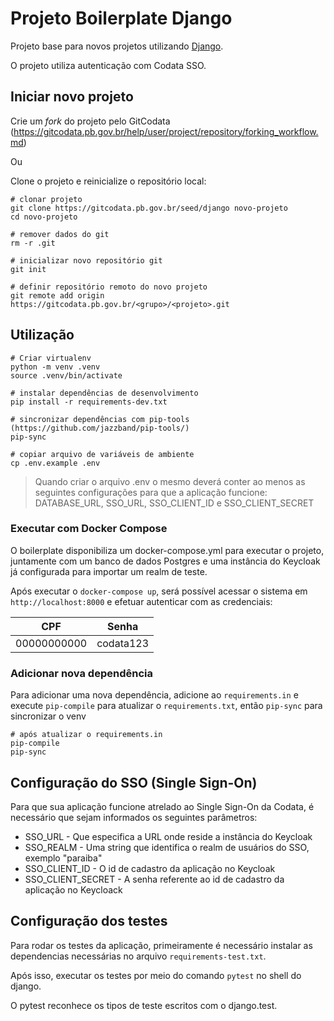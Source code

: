 # Projeto Boilerplate Django

Projeto base para novos projetos utilizando [Django](https://djangoproject.com).

O projeto utiliza autenticação com Codata SSO.

## Iniciar novo projeto

Crie um *fork* do projeto pelo GitCodata (https://gitcodata.pb.gov.br/help/user/project/repository/forking_workflow.md)

Ou

Clone o projeto e reinicialize o repositório local:

```shell
# clonar projeto
git clone https://gitcodata.pb.gov.br/seed/django novo-projeto
cd novo-projeto

# remover dados do git
rm -r .git

# inicializar novo repositório git
git init

# definir repositório remoto do novo projeto
git remote add origin https://gitcodata.pb.gov.br/<grupo>/<projeto>.git
```

## Utilização

```shell
# Criar virtualenv
python -m venv .venv
source .venv/bin/activate

# instalar dependências de desenvolvimento
pip install -r requirements-dev.txt

# sincronizar dependências com pip-tools (https://github.com/jazzband/pip-tools/)
pip-sync

# copiar arquivo de variáveis de ambiente
cp .env.example .env
```

>
>Quando criar o arquivo .env o mesmo deverá conter ao menos as seguintes
>configurações para que a aplicação funcione: DATABASE_URL, SSO_URL,
>SSO_CLIENT_ID e SSO_CLIENT_SECRET 
>


### Executar com Docker Compose

O boilerplate disponibiliza um docker-compose.yml para executar o projeto,
juntamente com um banco de dados Postgres e uma instância do Keycloak já
configurada para importar um realm de teste.

Após executar o `docker-compose up`, será possível acessar o sistema em
`http://localhost:8000` e efetuar autenticar com as credenciais:

| CPF         | Senha     |
|-------------|-----------|
| 00000000000 | codata123 |


### Adicionar nova dependência

Para adicionar uma nova dependência, adicione ao `requirements.in` e execute `pip-compile` para atualizar o
`requirements.txt`, então `pip-sync` para sincronizar o venv

```shell
# após atualizar o requirements.in
pip-compile
pip-sync
```

## Configuração do SSO (Single Sign-On)

Para que sua aplicação funcione atrelado ao Single Sign-On da Codata, é
necessário que sejam informados os seguintes parâmetros:

* SSO_URL - Que especifica a URL onde reside a instância do Keycloak
* SSO_REALM - Uma string que identifica o realm de usuários do SSO, exemplo "paraiba"
* SSO_CLIENT_ID - O id de cadastro da aplicação no Keycloak
* SSO_CLIENT_SECRET - A senha referente ao id de cadastro da aplicação no Keycloack

## Configuração dos testes

Para rodar os testes da aplicação, primeiramente é necessário instalar as dependencias
necessárias no arquivo `requirements-test.txt`.

Após isso, executar os testes por meio do comando `pytest` no shell do django.

O pytest reconhece os tipos de teste escritos com o django.test.

